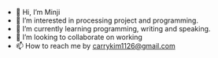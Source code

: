 - 👋 Hi, I’m Minji
- 👀 I’m interested in processing project and programming.
- 🌱 I’m currently learning programming, writing and speaking.
- 💞️ I’m looking to collaborate on working
- 📫 How to reach me by carrykim1126@gmail.com

<!---
carry1126/carry1126 is a ✨ special ✨ repository because its `README.md` (this file) appears on your GitHub profile.
You can click the Preview link to take a look at your changes.
--->

